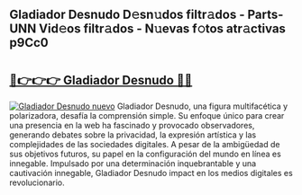 ## Gladiador Desnudo D𝚎sn𝚞dos filtr𝚊dos - Parts-UNN Vid𝚎os filtr𝚊dos - N𝚞evas f𝚘tos atr𝚊ctivas p9Cc0

# <h2><a href="http://mb5cmm.tromn.icu/?c=Gladiador+Desnudo">🔗👉👉👉 Gladiador Desnudo 🔗🔗</a></h2>

[![Gladiador Desnudo nuevo](https://i.imgur.com/pEAQMta.gif)](http://mb5cmm.tromn.icu/?c=Gladiador+Desnudo)
Gladiador Desnudo, una figura multifacética y polarizadora, desafía la comprensión simple. Su enfoque único para crear una presencia en la web ha fascinado y provocado observadores, generando debates sobre la privacidad, la expresión artística y las complejidades de las sociedades digitales. A pesar de la ambigüedad de sus objetivos futuros, su papel en la configuración del mundo en línea es innegable. Impulsado por una determinación inquebrantable y una cautivación innegable, Gladiador Desnudo impact en los medios digitales es revolucionario.
